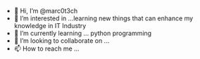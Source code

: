- 👋 Hi, I’m @marc0t3ch
- 👀 I’m interested in ...learning new things that can enhance my knowledge in IT Industry
- 🌱 I’m currently learning ... python programming
- 💞️ I’m looking to collaborate on ...
- 📫 How to reach me ...

<!---
marc0t3ch/marc0t3ch is a ✨ special ✨ repository because its `README.md` (this file) appears on your GitHub profile.
You can click the Preview link to take a look at your changes.
--->
